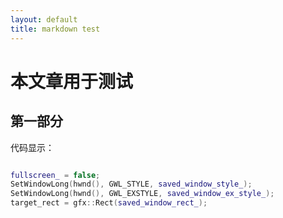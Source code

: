 ```yaml
---
layout: default
title: markdown test
---
```

# 本文章用于测试

## 第一部分

代码显示：

```c++

fullscreen_ = false;
SetWindowLong(hwnd(), GWL_STYLE, saved_window_style_);
SetWindowLong(hwnd(), GWL_EXSTYLE, saved_window_ex_style_);
target_rect = gfx::Rect(saved_window_rect_);

```

